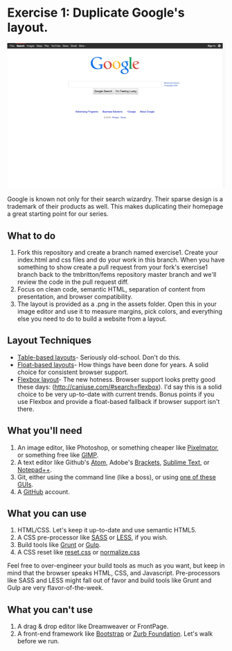 # Exercise 1: Duplicate Google's layout.

![Google Home Page](./assets/exercise1/google-homepage.png "Google Home Page")

Google is known not only for their search wizardry. Their sparse design is a trademark of their products as well. This makes duplicating their homepage a great starting point for our series.

## What to do

1. Fork this repository and create a branch named exercise1. Create your index.html and css files and do your work in this branch. When you have something to show create a pull request from your fork's exercise1 branch back to the tmbritton/fems repository master branch and we'll review the code in the pull request diff.
2. Focus on clean code, semantic HTML, separation of content from presentation, and browser compatibility. 
3. The layout is provided as a .png in the assets folder. Open this in your image editor and use it to measure margins, pick colors, and everything else you need to do to build a website from a layout.

## Layout Techniques

- [Table-based layouts](http://www.ironspider.ca/webdesign102/tables4layout2.htm)- Seriously old-school. Don't do this.
- [Float-based layouts](http://alistapart.com/article/css-floats-101)- How things have been done for years. A solid choice for consistent browser support.
- [Flexbox layout](https://css-tricks.com/snippets/css/a-guide-to-flexbox/)- The new hotness. Browser support looks pretty good these days: (http://caniuse.com/#search=flexbox). I'd say this is a solid choice to be very up-to-date with current trends. Bonus points if you use Flexbox and provide a float-based fallback if browser support isn't there.

## What you'll need

1. An image editor, like Photoshop, or something cheaper like [Pixelmator](http://www.pixelmator.com/ "Pixelmator"), or something free like [GIMP](http://gimp.org "GNU Image Manipulation Program").
2. A text editor like Github's [Atom](https://atom.io/), Adobe's [Brackets](http://brackets.io/), [Sublime Text](http://www.sublimetext.com/), or [Notepad++](http://notepad-plus-plus.org/).
3. Git, either using the command line (like a boss), or using [one of these GUIs](http://git-scm.com/downloads/guis).
4. A [GitHub](https://github.com/join) account.

## What you can use

1. HTML/CSS. Let's keep it up-to-date and use semantic HTML5.
2. A CSS pre-processor like [SASS](http://sass-lang.com/) or [LESS](http://lesscss.org/), if you wish.
3. Build tools like [Grunt](http://gruntjs.com/) or [Gulp](http://gulpjs.com/).
4. A CSS reset like [reset.css](http://meyerweb.com/eric/tools/css/reset/) or [normalize.css](http://necolas.github.io/normalize.css/)

Feel free to over-engineer your build tools as much as you want, but keep in mind that the browser speaks HTML, CSS, and Javascript. Pre-processors like SASS and LESS might fall out of favor and build tools like Grunt and Gulp are very flavor-of-the-week.

## What you can't use

1. A drag & drop editor like Dreamweaver or FrontPage.
2. A front-end framework like [Bootstrap](http://getbootstrap.com/) or [Zurb Foundation](http://foundation.zurb.com/). Let's walk before we run.
